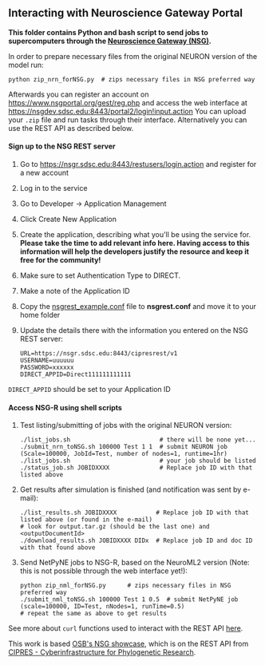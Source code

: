 ## Interacting with Neuroscience Gateway Portal

**This folder contains Python and bash script to send jobs to supercomputers through the [Neuroscience Gateway (NSG)](https://www.nsgportal.org/).**

In order to prepare necessary files from the original NEURON version of the model run:

    python zip_nrn_forNSG.py  # zips necessary files in NSG preferred way

Afterwards you can register an account on https://www.nsgportal.org/gest/reg.php and access the web interface at https://nsgdev.sdsc.edu:8443/portal2/login!input.action
You can upload your `.zip` file and run tasks through their interface. Alternatively you can use the REST API as described below.


#### Sign up to the NSG REST server

1. Go to https://nsgr.sdsc.edu:8443/restusers/login.action and register for a new account
2. Log in to the service
3. Go to Developer -> Application Management
4. Click Create New Application
5. Create the application, describing what you'll be using the service for. **Please take the time to add relevant info here. Having access to this information will help the developers justify the resource and keep it free for the community!**
6. Make sure to set Authentication Type to DIRECT.
7. Make a note of the Application ID
8. Copy the [nsgrest_example.conf](https://github.com/mbezaire/ca1/blob/development/NSG/nsgrest_example.conf) file to **nsgrest.conf** and move it to your home folder
9. Update the details there with the information you entered on the NSG REST server:

    ```
    URL=https://nsgr.sdsc.edu:8443/cipresrest/v1
    USERNAME=uuuuuu
    PASSWORD=xxxxxx
    DIRECT_APPID=Direct111111111111
   ```
   
`DIRECT_APPID` should be set to your Application ID


#### Access NSG-R using shell scripts

1. Test listing/submitting of jobs with the original NEURON version:

    ```
    ./list_jobs.sh                         # there will be none yet...
    ./submit_nrn_toNSG.sh 100000 Test 1 1  # submit NEURON job (Scale=100000, JobId=Test, number of nodes=1, runtime=1hr)
    ./list_jobs.sh                         # your job should be listed
    ./status_job.sh JOBIDXXXX              # Replace job ID with that listed above
    ```
    
2. Get results after simulation is finished (and notification was sent by e-mail):

    ```
    ./list_results.sh JOBIDXXXX           # Replace job ID with that listed above (or found in the e-mail)
    # look for output.tar.gz (should be the last one) and <outputDocumentId>
    ./download_results.sh JOBIDXXXX DIDx  # Replace job ID and doc ID with that found above
    ```
    
3. Send NetPyNE jobs to NSG-R, based on the NeuroML2 version (Note: this is not possible through the web interface yet!):

    ```
    python zip_nml_forNSG.py      # zips necessary files in NSG preferred way
    ./submit_nml_toNSG.sh 100000 Test 1 0.5  # submit NetPyNE job (scale=100000, ID=Test, nNodes=1, runTime=0.5)
    # repeat the same as above to get results
    ```
    
See more about `curl` functions used to interact with the REST API [here](https://www.nsgportal.org/guide.html).


This work is based [OSB's NSG showcase](https://github.com/OpenSourceBrain/NSGPortalShowcase/tree/master/NSG-R), 
which is on the REST API from [CIPRES - Cyberinfrastructure for Phylogenetic Research](http://www.phylo.org/index.php/news/detail/announcing-cipres-restful-services-a-new-way-to-use-cipres).




